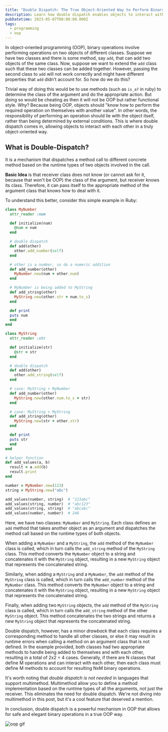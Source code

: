 ```yaml
---
title: "Double Dispatch: The True Object-Oriented Way to Perform Binary Operations"
description: Learn how double dispatch enables objects to interact with different types in true OOP style, handling binary operations.
pubDatetime: 2023-05-07T00:00:00.000Z
tags:
  - programming
  - oop
---
```


In object-oriented programming (OOP), binary operations involve performing operations on two objects of different classes. Suppose we have two classes and there is some method, say `add`, that can add two objects of the same class. Now, suppose we want to extend the `add` class such that these two classes can be added together. However, passing the second class to `add` will not work correctly and might have different properties that `add` didn't account for. So how do we do this?

Trivial way of doing this would be to use methods (such as `is_a?` in ruby) to determine the class of the argument and do the appropriate action. But doing so would be cheating as then it will not be OOP but rather functional style. Why? Because being OOP, objects should "know how to perform the required operation on themselves with another value". In other words, the responsibility of performing an operation should lie with the object itself, rather than being determined by external conditions. This is where double dispatch comes in, allowing objects to interact with each other in a truly object-oriented way.

## What is Double-Dispatch?

It is a mechanism that dispatches a method call to different concrete method based on the runtime types of two objects involved in the call.

**Basic Idea** is that receiver class does not know (or cannot ask for it, because that won't be OOP) the class of the argument, but receiver knows its class. Therefore, it can pass itself to the appropriate method of the argument class that knows how to deal with it.

To understand this better, consider this simple example in Ruby:

```rb
class MyNumber
  attr_reader :num

  def initialize(num)
    @num = num
  end

  # double dispatch
  def add(other)
    other.add_number(self)
  end

  # other is a number, so do a numeric addition
  def add_number(other)
    MyNumber.new(num + other.num)
  end

  # MyNumber is being added to MyString
  def add_string(other)
    MyString.new(other.str + num.to_s)
  end

  def print
  puts num
  end
end

class MyString
  attr_reader :str

  def initialize(str)
    @str = str
  end

  # double dispatch
  def add(other)
    other.add_string(self)
  end

  # case: MyString + MyNumber
  def add_number(other)
    MyString.new(other.num.to_s + str)
  end

  # case: MyString + MyString
  def add_string(other)
    MyString.new(str + other.str)
  end

  def print
  puts str
  end
end

# helper function
def add_values(a, b)
  result = a.add(b)
  result.print
end

number = MyNumber.new(123)
string = MyString.new("abc")

add_values(number, string)  # "123abc"
add_values(string, number)  # "abc123"
add_values(string, string)  # "abcabc"
add_values(number, number)  # 246
```

Here, we have two classes: `MyNumber` and `MyString`. Each class defines an `add` method that takes another object as an argument and dispatches the method call based on the runtime types of both objects.

When adding a `MyNumber` and a `MyString`, the `add` method of the `MyNumber` class is called, which in turn calls the `add_string` method of the `MyString` class. This method converts the `MyNumber` object to a string and concatenates it with the `MyString` object, resulting in a new `MyString` object that represents the concatenated string.

Similarly, when adding a `MyString` and a `MyNumber`, the `add` method of the `MyString` class is called, which in turn calls the `add_number` method of the `MyNumber` class. This method converts the `MyNumber` object to a string and concatenates it with the `MyString` object, resulting in a new `MyString` object that represents the concatenated string.

Finally, when adding two `MyString` objects, the `add` method of the `MyString` class is called, which in turn calls the `add_string` method of the other `MyString` object. This method concatenates the two strings and returns a new `MyString` object that represents the concatenated string.

Double dispatch, however, has a minor _drawback_ that each class requires a corresponding method to handle all other classes, or else it may result in runtime errors when calling a method on an argument class that is not defined. In the example provided, both classes had two appropriate methods to handle being added to themselves and with each other, resulting in a total of 2x2 = 4 cases. Generally, if there are N classes that define M operations and can interact with each other, then each class must define M methods to account for resulting NxM binary operations.

It's worth noting that _double dispatch is not needed_ in languages that support multimethod. Multimethod allow you to define a method implementation based on the runtime types of all the arguments, not just the receiver. This eliminates the need for double dispatch. We're not diving into multimethod in this post, but it's a cool feature that deserved a mention.

In conclusion, double dispatch is a powerful mechanism in OOP that allows for safe and elegant binary operations in a true OOP way.

![oop gif](https://media.tenor.com/FuUKld1JLYMAAAAC/oop-object-oriented-programming.gif)
